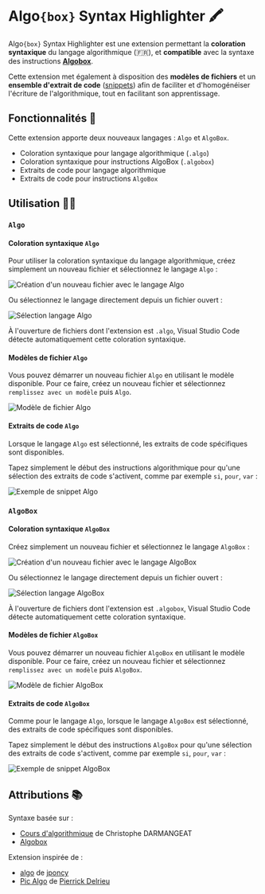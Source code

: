 # Algo`{box}` Syntax Highlighter 🖍

Algo`{box}` Syntax Highlighter est une extension permettant la **coloration syntaxique** du langage algorithmique (🇫🇷), et **compatible** avec la syntaxe des instructions **[Algobox](https://www.xm1math.net/algobox)**.

Cette extension met également à disposition des **modèles de fichiers** et un **ensemble d'extrait de code** ([snippets](https://code.visualstudio.com/docs/editor/userdefinedsnippets)) afin de faciliter et d'homogénéiser l'écriture de l'algorithmique, tout en facilitant son apprentissage.

## Fonctionnalités 🧰

Cette extension apporte deux nouveaux langages : `Algo` et `AlgoBox`.

* Coloration syntaxique pour langage algorithmique (`.algo`)
* Coloration syntaxique pour instructions AlgoBox (`.algobox`)
* Extraits de code pour langage algorithmique
* Extraits de code pour instructions `AlgoBox`

<!-- ## Installation ⚙️ -->

## Utilisation 🧑‍💻

### `Algo`

#### Coloration syntaxique `Algo`

Pour utiliser la coloration syntaxique du langage algorithmique, créez simplement un nouveau fichier et sélectionnez le langage `Algo` :

![Création d'un nouveau fichier avec le langage `Algo`](images/documentation/algo/01.1-nouveau-fichier.gif)

Ou sélectionnez le langage directement depuis un fichier ouvert :

![Sélection langage `Algo`](images/documentation/algo/01.2-selection-langage.gif)

À l'ouverture de fichiers dont l'extension est `.algo`, Visual Studio Code détecte automatiquement cette coloration syntaxique.

#### Modèles de fichier `Algo`

Vous pouvez démarrer un nouveau fichier `Algo` en utilisant le modèle disponible.
Pour ce faire, créez un nouveau fichier et sélectionnez `remplissez avec un modèle` puis `Algo`.

![Modèle de fichier `Algo`](images/documentation/algo/02-modele-fichier.gif)

#### Extraits de code `Algo`

Lorsque le langage `Algo` est sélectionné, les extraits de code spécifiques sont disponibles.

Tapez simplement le début des instructions algorithmique pour qu'une sélection des extraits de code s'activent, comme par exemple `si`, `pour`, `var` :

![Exemple de snippet `Algo`](images/documentation/algo/03-snippet.gif)

### `AlgoBox`

#### Coloration syntaxique `AlgoBox`

Créez simplement un nouveau fichier et sélectionnez le langage `AlgoBox` :

![Création d'un nouveau fichier avec le langage `AlgoBox`](images/documentation/algobox/01.1-nouveau-fichier.gif)

Ou sélectionnez le langage directement depuis un fichier ouvert :

![Sélection langage `AlgoBox`](images/documentation/algobox/01.2-selection-langage.gif)

À l'ouverture de fichiers dont l'extension est `.algobox`, Visual Studio Code détecte automatiquement cette coloration syntaxique.

#### Modèles de fichier `AlgoBox`

Vous pouvez démarrer un nouveau fichier `AlgoBox` en utilisant le modèle disponible.
Pour ce faire, créez un nouveau fichier et sélectionnez `remplissez avec un modèle` puis `AlgoBox`.

![Modèle de fichier `AlgoBox`](images/documentation/algobox/02-modele-fichier.gif)

#### Extraits de code `AlgoBox`

Comme pour le langage `Algo`, lorsque le langage `AlgoBox` est sélectionné, des extraits de code spécifiques sont disponibles.

Tapez simplement le début des instructions `AlgoBox` pour qu'une sélection des extraits de code s'activent, comme par exemple `si`, `pour`, `var` :

![Exemple de snippet `AlgoBox`](images/documentation/algobox/03-snippet.gif)

<!-- ## À venir 🚀 -->

## Attributions 📚

Syntaxe basée sur :

* [Cours d'algorithmique](http://cours.pise.info/algo/index.htm) de Christophe DARMANGEAT
* [Algobox](https://www.xm1math.net/algobox)

Extension inspirée de :

* [algo](https://marketplace.visualstudio.com/items?itemName=jponcy.algo-tact) de [jponcy](https://marketplace.visualstudio.com/publishers/jponcy)
* [Pic Algo](https://marketplace.visualstudio.com/items?itemName=PierrickDelrieu.pic-algo) de [Pierrick Delrieu](https://marketplace.visualstudio.com/publishers/PierrickDelrieu)

